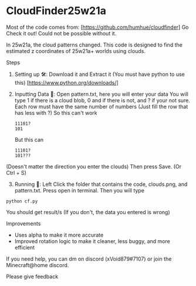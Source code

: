 # CloudFinder25w21a
Most of the code comes from: [https://github.com/humhue/cloudfinder]
Go Check it out! Could not be possible without it.

In 25w21a, the cloud patterns changed. This code is designed to find the estimated z coordinates of 25w21a+ worlds using clouds.

Steps
1. Setting up 🛠️: Download it and Extract it (You must have python to use this)
   [https://www.python.org/downloads/]

2. Inputting Data 📝: Open pattern.txt, here you will enter your data
   You will type 1 if there is a cloud blob, 0 and if there is not, and ? if your not sure.
   Each row must have the same number of numbers (Just fill the row that has less with ?)
   So this can't work
   ```
   11101?
   101
   ```
   But this can
   ```
   11101?
   101???
   ```
(Doesn't matter the direction you enter the clouds)
Then press Save. (Or Ctrl + S)

3. Running 🚀: Left Click the folder that contains the code, clouds.png, and pattern.txt. Press open in terminal. Then you will type 
```
python cf.py
```
   You should get result/s
   (If you don't, the data you entered is wrong)
   
Improvements
- Uses alpha to make it more accurate
- Improved rotation logic to make it cleaner, less buggy, and more efficient
  
If you need help, you can dm on discord (xVoid879#7107) or join the Minecraft@home discord.

Please give feedback
